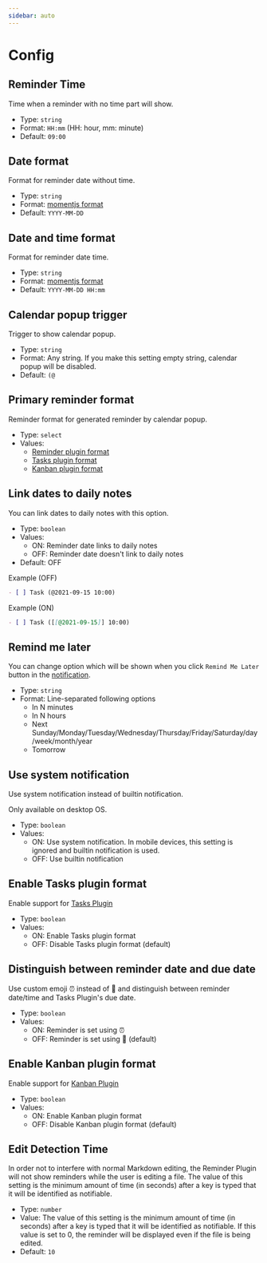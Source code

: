 ```yaml
---
sidebar: auto
---
```


# Config

## Reminder Time

Time when a reminder with no time part will show.

- Type: `string`
- Format: `HH:mm` (HH: hour, mm: minute)
- Default: `09:00`

## Date format

Format for reminder date without time.

- Type: `string`
- Format: [momentjs format](https://momentjs.com/docs/#/displaying/format/)
- Default: `YYYY-MM-DD`

## Date and time format

Format for reminder date time.

- Type: `string`
- Format: [momentjs format](https://momentjs.com/docs/#/displaying/format/)
- Default: `YYYY-MM-DD HH:mm`

## Calendar popup trigger

Trigger to show calendar popup.

- Type: `string`
- Format: Any string.  If you make this setting empty string, calendar popup will be disabled.
- Default: `(@`

## Primary reminder format

Reminder format for generated reminder by calendar popup.

- Type: `select`
- Values:
    - [Reminder plugin format](/guide/set-reminders.html#reminder-format)
    - [Tasks plugin format](/guide/interop-tasks.html)
    - [Kanban plugin format](/guide/interop-kanban.html)

## Link dates to daily notes

You can link dates to daily notes with this option.

- Type: `boolean`
- Values:
    - ON: Reminder date links to daily notes
    - OFF: Reminder date doesn't link to daily notes
- Default: OFF

Example (OFF)

```markdown
- [ ] Task (@2021-09-15 10:00)
```

Example (ON)

```markdown
- [ ] Task ([[@2021-09-15]] 10:00)
```

## Remind me later

You can change option which will be shown when you click `Remind Me Later` button in the [notification](/guide/notification.html).

- Type: `string`
- Format: Line-separated following options
    - In N minutes
    - In N hours
    - Next Sunday/Monday/Tuesday/Wednesday/Thursday/Friday/Saturday/day/week/month/year
    - Tomorrow

## Use system notification

Use system notification instead of builtin notification.

Only available on desktop OS.

- Type: `boolean`
- Values:
    - ON: Use system notification.  In mobile devices, this setting is ignored and builtin notification is used.
    - OFF: Use builtin notification

## Enable Tasks plugin format

Enable support for [Tasks Plugin](https://github.com/schemar/obsidian-tasks)

- Type: `boolean`
- Values:
    - ON: Enable Tasks plugin format
    - OFF: Disable Tasks plugin format (default)

## Distinguish between reminder date and due date

Use custom emoji ⏰ instead of 📅 and distinguish between reminder date/time and Tasks Plugin's due date.

- Type: `boolean`
- Values:
    - ON: Reminder is set using ⏰
    - OFF: Reminder is set using 📅 (default)


## Enable Kanban plugin format

Enable support for [Kanban Plugin](https://github.com/mgmeyers/obsidian-kanban)

- Type: `boolean`
- Values:
    - ON: Enable Kanban plugin format
    - OFF: Disable Kanban plugin format (default)

## Edit Detection Time

In order not to interfere with normal Markdown editing, the Reminder Plugin will not show reminders while the user is editing a file.
The value of this setting is the minimum amount of time (in seconds) after a key is typed that it will be identified as notifiable.

- Type: `number`
- Value: The value of this setting is the minimum amount of time (in seconds) after a key is typed that it will be identified as notifiable.  If this value is set to 0, the reminder will be displayed even if the file is being edited.
- Default: `10`